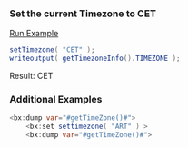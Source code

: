 ### Set the current Timezone to CET



<a href="https://try.boxlang.io/?code=eJwrTi0JycxNrcrPS9VQUHJ2DVFS0LTmKi%2FKLEnNLy0pKC3RUEhHKPHMS8vX0NQL8fR1jfL3cwUpBQDe0hVB" target="_blank">Run Example</a>

```java
setTimezone( "CET" );
writeoutput( getTimezoneInfo().TIMEZONE );

```

Result: CET

### Additional Examples


```java
<bx:dump var="#getTimeZone()#">
	<bx:set settimezone( "ART" ) >
	<bx:dump var="#getTimeZone()#">
```


